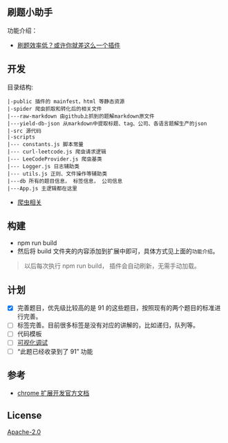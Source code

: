 ## 刷题小助手

功能介绍：

- [刷题效率低？或许你就差这么一个插件](https://lucifer.ren/blog/2020/08/16/leetcode-cheat/)

## 开发

目录结构:

```
|-public 插件的 mainfest，html 等静态资源
|-spider 爬虫抓取和转化后的相关文件
|---raw-markdown 由github上抓到的题解markdown原文件
|---yield-db-json 从markdown中提取标题、tag、公司、各语言题解生产的json
|-src 源代码
|-scripts
|--- constants.js 脚本常量
|--- curl-leetcode.js 爬虫请求逻辑
|--- LeeCodeProvider.js 爬虫基类
|--- Logger.js 日志辅助类
|--- utils.js 正则、文件操作等辅助类
|---db 所有的题目信息， 标签信息， 公司信息
|---App.js 主逻辑都在这里
```

- [爬虫相关](./scripts/README.MD)

## 构建

- npm run build
- 然后将 build 文件夹的内容添加到扩展中即可，具体方式见上面的`功能介绍`。

> 以后每次执行 npm run build， 插件会自动刷新，无需手动加载。

## 计划

- [x] 完善题目，优先级比较高的是 91 的这些题目，按照现有的两个题目的标准进行完善。
- [ ] 标签完善。目前很多标签是没有对应的讲解的，比如递归，队列等。
- [ ] 代码模板
- [ ] [可视化调试](./src/visualDebug/README.md)
- [ ] “此题已经收录到了 91” 功能

## 参考

- [chrome 扩展开发官方文档](https://developer.chrome.com/extensions)

## License

[Apache-2.0](./LICENSE.txt)
